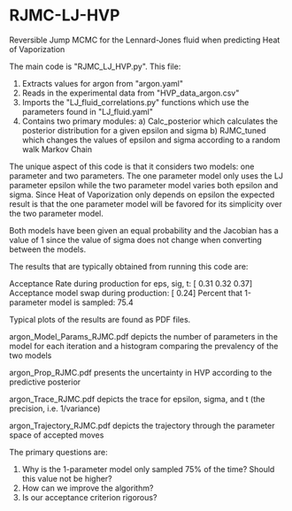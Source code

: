 # RJMC-LJ-HVP
Reversible Jump MCMC for the Lennard-Jones fluid when predicting Heat of Vaporization

The main code is "RJMC_LJ_HVP.py". This file:

1. Extracts values for argon from "argon.yaml"
2. Reads in the experimental data from "HVP_data_argon.csv"
3. Imports the "LJ_fluid_correlations.py" functions which use the parameters found in "LJ_fluid.yaml"
4. Contains two primary modules:
  a) Calc_posterior which calculates the posterior distribution for a given epsilon and sigma
  b) RJMC_tuned which changes the values of epsilon and sigma according to a random walk Markov Chain
  
The unique aspect of this code is that it considers two models: one parameter and two parameters. The one parameter model only uses the LJ parameter epsilon while the two parameter model varies both epsilon and sigma. Since Heat of Vaporization only depends on epsilon the expected result is that the one parameter model will be favored for its simplicity over the two parameter model.

Both models have been given an equal probability and the Jacobian has a value of 1 since the value of sigma does not change when converting between the models.

The results that are typically obtained from running this code are:

Acceptance Rate during production for eps, sig, t: [ 0.31  0.32   0.37]
Acceptance model swap during production: [ 0.24]
Percent that 1-parameter model is sampled: 75.4

Typical plots of the results are found as PDF files.

  argon_Model_Params_RJMC.pdf depicts the number of parameters in the model for each iteration and a histogram comparing the prevalency of the two models
  
  argon_Prop_RJMC.pdf presents the uncertainty in HVP according to the predictive posterior
  
  argon_Trace_RJMC.pdf depicts the trace for epsilon, sigma, and t (the precision, i.e. 1/variance)
  
  argon_Trajectory_RJMC.pdf depicts the trajectory through the parameter space of accepted moves

The primary questions are:

1. Why is the 1-parameter model only sampled 75% of the time? Should this value not be higher?
2. How can we improve the algorithm?
3. Is our acceptance criterion rigorous?
